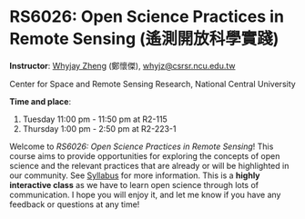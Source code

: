 # RS6026: Open Science Practices in Remote Sensing (遙測開放科學實踐)

**Instructor**: [Whyjay Zheng](https://whyjz.github.io/) (鄭懷傑), whyjz@csrsr.ncu.edu.tw

Center for Space and Remote Sensing Research, National Central University

**Time and place**: 

1. Tuesday 11:00 pm - 11:50 pm at R2-115 
2. Thursday 1:00 pm - 2:50 pm at R2-223-1

Welcome to *RS6026: Open Science Practices in Remote Sensing*! This course aims to provide opportunities for exploring the concepts of open science and the relevant practices that are already or will be highlighted in our community. See [Syllabus](syllabus) for more information. This is a **highly interactive class** as we have to learn open science through lots of communication. I hope you will enjoy it, and let me know if you have any feedback or questions at any time!